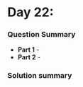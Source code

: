 # Day 22: [](https://adventofcode.com/2022/day/22)

### Question Summary
- **Part 1** - 
- **Part 2** - 

### Solution summary 
